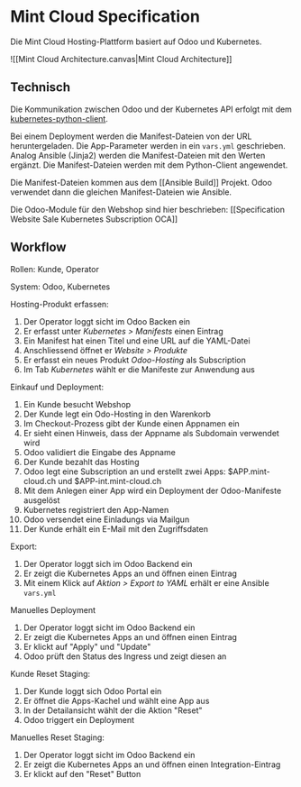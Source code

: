 
# Mint Cloud Specification

Die Mint Cloud Hosting-Plattform basiert auf Odoo und Kubernetes.

![[Mint Cloud Architecture.canvas|Mint Cloud Architecture]]

## Technisch

Die Kommunikation zwischen Odoo und der Kubernetes API erfolgt mit dem [kubernetes-python-client](https://kubernetes.readthedocs.io/en/latest/).

Bei einem Deployment werden die Manifest-Dateien von der URL heruntergeladen. Die App-Parameter werden in ein `vars.yml` geschrieben. Analog Ansible (Jinja2) werden die Manifest-Dateien mit den Werten ergänzt. Die Manifest-Dateien werden mit dem Python-Client angewendet.

Die Manifest-Dateien kommen aus dem [[Ansible Build]] Projekt. Odoo verwendet dann die gleichen Manifest-Dateien wie Ansible.

Die Odoo-Module für den Webshop sind hier beschrieben: [[Specification Website Sale Kubernetes Subscription OCA]]

## Workflow

Rollen: Kunde, Operator

System: Odoo, Kubernetes

Hosting-Produkt erfassen:

1. Der Operator loggt sicht im Odoo Backen ein
2. Er erfasst unter *Kubernetes > Manifests* einen Eintrag
3. Ein Manifest hat einen Titel und eine URL auf die YAML-Datei
4. Anschliessend öffnet er *Website > Produkte*
5. Er erfasst ein neues Produkt *Odoo-Hosting* als Subscription
6. Im Tab *Kubernetes* wählt er die Manifeste zur Anwendung aus

Einkauf und Deployment:

1. Ein Kunde besucht Webshop
2. Der Kunde legt ein Odo-Hosting in den Warenkorb
3. Im Checkout-Prozess gibt der Kunde einen Appnamen ein
4. Er sieht einen Hinweis, dass der Appname als Subdomain verwendet wird
5. Odoo validiert die Eingabe des Appname
6. Der Kunde bezahlt das Hosting
7. Odoo legt eine Subscription an und erstellt zwei Apps: $APP.mint-cloud.ch und  $APP-int.mint-cloud.ch
8. Mit dem Anlegen einer App wird ein Deployment der Odoo-Manifeste ausgelöst
9. Kubernetes registriert den App-Namen 
10. Odoo versendet eine Einladungs via Mailgun
11. Der Kunde erhält ein E-Mail mit den Zugriffsdaten

Export:

1. Der Operator loggt sich im Odoo Backend ein
2. Er zeigt die Kubernetes Apps an und öffnen einen Eintrag
3. Mit einem Klick auf *Aktion > Export to YAML* erhält er eine Ansible `vars.yml`

Manuelles Deployment

1. Der Operator loggt sicht im Odoo Backend ein
2. Er zeigt die Kubernetes Apps an und öffnen einen Eintrag
3. Er klickt auf "Apply" und "Update"
4. Odoo prüft den Status des Ingress und zeigt diesen an

Kunde Reset Staging:

1. Der Kunde loggt sich Odoo Portal ein
2. Er öffnet die Apps-Kachel und wählt eine App aus
3. In der Detailansicht wählt der die Aktion "Reset"
4. Odoo triggert ein Deployment

Manuelles Reset Staging:

1. Der Operator loggt sicht im Odoo Backend ein
2. Er zeigt die Kubernetes Apps an und öffnen einen Integration-Eintrag
3. Er klickt auf den "Reset" Button